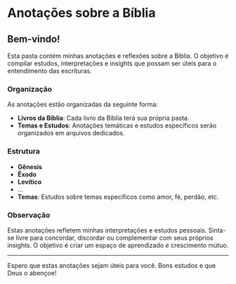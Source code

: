 # Anotações sobre a Bíblia

## Bem-vindo!

Esta pasta contém minhas anotações e reflexões sobre a Bíblia. O objetivo é compilar estudos, interpretações e insights que possam ser úteis para o entendimento das escrituras.

### Organização

As anotações estão organizadas da seguinte forma:

- **Livros da Bíblia**: Cada livro da Bíblia terá sua própria pasta.
- **Temas e Estudos**: Anotações temáticas e estudos específicos serão organizados em arquivos dedicados.

### Estrutura

- **Gênesis**
- **Êxodo**
- **Levítico**
- ...
- **Temas**: Estudos sobre temas específicos como amor, fé, perdão, etc.

### Observação

Estas anotações refletem minhas interpretações e estudos pessoais. Sinta-se livre para concordar, discordar ou complementar com seus próprios insights. O objetivo é criar um espaço de aprendizado e crescimento mútuo.

---

Espero que estas anotações sejam úteis para você. Bons estudos e que Deus o abençoe!

